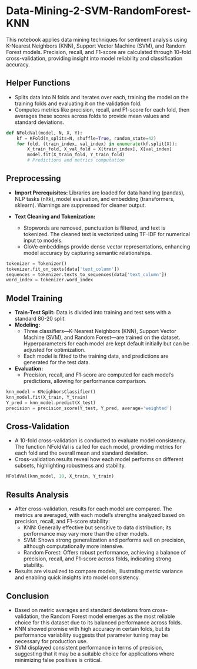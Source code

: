 # Data-Mining-2-SVM-RandomForest-KNN
This notebook applies data mining techniques for sentiment analysis using K-Nearest Neighbors (KNN), Support Vector Machine (SVM), and Random Forest models. Precision, recall, and F1-score are calculated through 10-fold cross-validation, providing insight into model reliability and classification accuracy.

## Helper Functions

- Splits data into N folds and iterates over each, training the model on the training folds and evaluating it on the validation fold.
- Computes metrics like precision, recall, and F1-score for each fold, then averages these scores across folds to provide mean values and standard deviations.

```python
def NFoldVal(model, N, X, Y):
    kf = KFold(n_splits=N, shuffle=True, random_state=42)
    for fold, (train_index, val_index) in enumerate(kf.split(X)):
        X_train_fold, X_val_fold = X[train_index], X[val_index]
        model.fit(X_train_fold, Y_train_fold)
        # Predictions and metrics computation
```

## Preprocessing

- **Import Prerequisites:** Libraries are loaded for data handling (pandas), NLP tasks (nltk), model evaluation, and embedding (transformers, sklearn). Warnings are suppressed for cleaner output.

- **Text Cleaning and Tokenization:**
  - Stopwords are removed, punctuation is filtered, and text is tokenized. The cleaned text is vectorized using TF-IDF for numerical input to models.
  - GloVe embeddings provide dense vector representations, enhancing model accuracy by capturing semantic relationships.
 
```python
tokenizer = Tokenizer()
tokenizer.fit_on_texts(data['text_column'])
sequences = tokenizer.texts_to_sequences(data['text_column'])
word_index = tokenizer.word_index
```

## Model Training

- **Train-Test Split:** Data is divided into training and test sets with a standard 80-20 split.
- **Modeling:**
  - Three classifiers—K-Nearest Neighbors (KNN), Support Vector Machine (SVM), and Random Forest—are trained on the dataset. Hyperparameters for each model are kept default initially but can be adjusted for optimization.
  - Each model is fitted to the training data, and predictions are generated for the test data.
- **Evaluation:**
  - Precision, recall, and F1-score are computed for each model’s predictions, allowing for performance comparison.
 
```python
knn_model = KNeighborsClassifier()
knn_model.fit(X_train, Y_train)
Y_pred = knn_model.predict(X_test)
precision = precision_score(Y_test, Y_pred, average='weighted')
```

## Cross-Validation

- A 10-fold cross-validation is conducted to evaluate model consistency. The function NFoldVal is called for each model, providing metrics for each fold and the overall mean and standard deviation.
- Cross-validation results reveal how each model performs on different subsets, highlighting robustness and stability.

```python
NFoldVal(knn_model, 10, X_train, Y_train)
```

## Results Analysis

- After cross-validation, results for each model are compared. The metrics are averaged, with each model’s strengths analyzed based on precision, recall, and F1-score stability:
  - KNN: Generally effective but sensitive to data distribution; its performance may vary more than the other models.
  - SVM: Shows strong generalization and performs well on precision, although computationally more intensive.
  - Random Forest: Offers robust performance, achieving a balance of precision, recall, and F1-score across folds, indicating strong stability.
- Results are visualized to compare models, illustrating metric variance and enabling quick insights into model consistency.

## Conclusion

- Based on metric averages and standard deviations from cross-validation, the Random Forest model emerges as the most reliable choice for this dataset due to its balanced performance across folds.
- KNN showed promise with high accuracy in certain folds, but its performance variability suggests that parameter tuning may be necessary for production use.
- SVM displayed consistent performance in terms of precision, suggesting that it may be a suitable choice for applications where minimizing false positives is critical.
